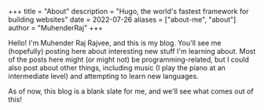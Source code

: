 +++
title = "About"
description = "Hugo, the world's fastest framework for building websites"
date = 2022-07-26
aliases = ["about-me", "about"]
author = "MuhenderRaj"
+++

Hello! I'm Muhender Raj Rajvee, and this is my blog. You'll see me (hopefully) posting here 
about interesting new stuff I'm learning about. Most of the posts here might (or might not) be 
programming-related, but I could also post about other things, including music (I play the piano
 at an intermediate level) and attempting to learn new languages.

As of now, this blog is a blank slate for me, and we'll see what comes out of this!